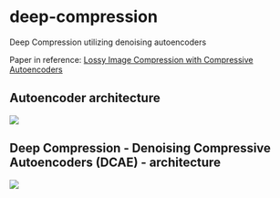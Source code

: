# deep-compression
Deep Compression utilizing denoising autoencoders

<p> Paper in reference: <a href="https://arxiv.org/pdf/1703.00395.pdf">Lossy Image Compression with Compressive Autoencoders</a>
  
## Autoencoder architecture

![](https://miro.medium.com/max/1056/1*UGFC8BIXEWAqqoxAObJENQ.png)


## Deep Compression - Denoising Compressive Autoencoders (DCAE) - architecture

![](https://www.researchgate.net/profile/Donghoon_Lee19/publication/321895810/figure/fig1/AS:578972472037376@1515049202368/Convolutional-denoising-autoencoder-CDAE-that-was-used-for-denoising-the-chest.png)
